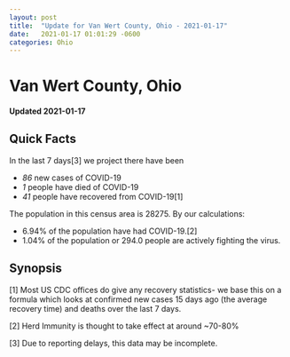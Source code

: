 ```yaml
---
layout: post
title:  "Update for Van Wert County, Ohio - 2021-01-17"
date:   2021-01-17 01:01:29 -0600
categories: Ohio
---
```


# Van Wert County, Ohio
#### Updated 2021-01-17

## Quick Facts

In the last 7 days[3] we project there have been
- *86* new cases of COVID-19
- *1* people have died of COVID-19
- *41* people have recovered from COVID-19[1]

The population in this census area is 28275. By our calculations:
- 6.94% of the population have had COVID-19.[2]
- 1.04% of the population or 294.0 people are actively fighting the virus.

## Synopsis




[1] Most US CDC offices do give any recovery statistics- we base this on a formula which looks at confirmed new cases
15 days ago (the average recovery time) and deaths over the last 7 days.

[2] Herd Immunity is thought to take effect at around ~70-80%

[3] Due to reporting delays, this data may be incomplete.
 
    